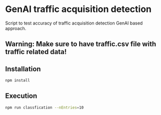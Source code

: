 # GenAI traffic acquisition detection

Script to test accuracy of traffic acquisition detection GenAI based approach.

## Warning: Make sure to have traffic.csv file with traffic related data!

## Installation

```sh
npm install
```

## Execution

```sh
npm run classfication --nEntries=10
```
